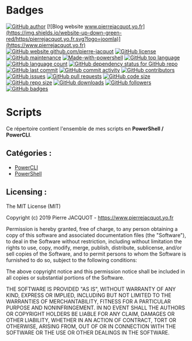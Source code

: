 # Badges
[![GitHub author](https://img.shields.io/badge/Author-Pierre%20JACQUOT-orange.svg?logo=android)](https://github.com/pierre-jacquot)
[![Blog website www.pierrejacquot.yo.fr](https://img.shields.io/website-up-down-green-red/https/pierrejacquot.yo.fr.svg?logo=joomla)](https://www.pierrejacquot.yo.fr)
[![GitHub website github.com/pierre-jacquot](https://img.shields.io/website-up-down-green-red/https/github.com/pierre-jacquot.svg?logo=github)](https://github.com/pierre-jacquot)
[![GitHub license](https://img.shields.io/github/license/pierre-jacquot/Scripts.svg?logo=hackhands)](https://github.com/pierre-jacquot/Scripts/blob/master/LICENSE)
[![GitHub maintenance](https://img.shields.io/badge/Maintained-Yes-green.svg?logo=serverfault)](https://github.com/pierre-jacquot/Scripts/graphs/commit-activity)
[![Made-with-powershell](https://img.shields.io/badge/Made%20with-PowerShell-blueviolet.svg?logo=powershell)](https://docs.microsoft.com/fr-fr/powershell)
[![GitHub top language](https://img.shields.io/github/languages/top/pierre-jacquot/Scripts.svg?logo=powershell)](https://github.com/pierre-jacquot)
[![GitHub language count](https://img.shields.io/github/languages/count/pierre-jacquot/Scripts.svg?logo=codecademy)](https://github.com/pierre-jacquot)
[![GitHub dependency status for GitHub repo](https://img.shields.io/librariesio/github/pierre-jacquot/Scripts.svg?logo=stackshare)](https://github.com/pierre-jacquot/Scripts/commits/master)
[![GitHub last commit](https://img.shields.io/github/last-commit/pierre-jacquot/Scripts.svg?logo=clockify)](https://github.com/pierre-jacquot/Scripts/commits/master)
[![GitHub commit activity](https://img.shields.io/github/commit-activity/y/pierre-jacquot/Scripts.svg?logo=quantopian)](https://github.com/pierre-jacquot/Scripts/commits/master)
[![GitHub contributors](https://img.shields.io/github/contributors/pierre-jacquot/Scripts.svg?logo=reddit)](https://github.com/pierre-jacquot/Scripts/graphs/contributors)
[![GitHub issues](https://img.shields.io/github/issues/pierre-jacquot/Scripts.svg?logo=highly)](https://github.com/pierre-jacquot/Scripts/issues)
[![GitHub pull requests](https://img.shields.io/github/issues-pr/pierre-jacquot/Scripts.svg?logo=gumroad)](https://github.com/pierre-jacquot/Scripts/pulls)
[![GitHub code size](https://img.shields.io/github/languages/code-size/pierre-jacquot/Scripts.svg)](https://github.com/pierre-jacquot/Scripts)
[![GitHub repo size](https://img.shields.io/github/repo-size/pierre-jacquot/Scripts.svg)](https://github.com/pierre-jacquot/Scripts)
[![GitHub downloads](https://img.shields.io/github/downloads/pierre-jacquot/Scripts/total.svg?logo=buzzfeed)](https://github.com/pierre-jacquot/Scripts)
[![GitHub followers](https://img.shields.io/github/followers/pierre-jacquot.svg?label=Follow&logo=myspace)](https://github.com/pierre-jacquot?tab=followers)
[![GitHub badges](https://img.shields.io/badge/Badges-19-ff6799.svg?logo=f-secure)](https://github.com/pierre-jacquot/Scripts)

# Scripts
Ce répertoire contient l'ensemble de mes scripts en **PowerShell / PowerCLI**.

## Catégories :
- [PowerCLI](PowerCLI)
- [PowerShell](PowerShell)

## Licensing :
The MIT License (MIT)

Copyright (c) 2019 Pierre JACQUOT - https://www.pierrejacquot.yo.fr

Permission is hereby granted, free of charge, to any person obtaining a copy
of this software and associated documentation files (the "Software"), to deal
in the Software without restriction, including without limitation the rights
to use, copy, modify, merge, publish, distribute, sublicense, and/or sell
copies of the Software, and to permit persons to whom the Software is
furnished to do so, subject to the following conditions:

The above copyright notice and this permission notice shall be included in all
copies or substantial portions of the Software.

THE SOFTWARE IS PROVIDED "AS IS", WITHOUT WARRANTY OF ANY KIND, EXPRESS OR
IMPLIED, INCLUDING BUT NOT LIMITED TO THE WARRANTIES OF MERCHANTABILITY,
FITNESS FOR A PARTICULAR PURPOSE AND NONINFRINGEMENT. IN NO EVENT SHALL THE
AUTHORS OR COPYRIGHT HOLDERS BE LIABLE FOR ANY CLAIM, DAMAGES OR OTHER
LIABILITY, WHETHER IN AN ACTION OF CONTRACT, TORT OR OTHERWISE, ARISING FROM,
OUT OF OR IN CONNECTION WITH THE SOFTWARE OR THE USE OR OTHER DEALINGS IN THE
SOFTWARE.
